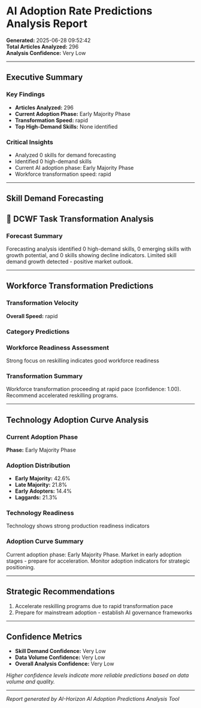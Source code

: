 # AI Adoption Rate Predictions Analysis Report

**Generated:** 2025-06-28 09:52:42  
**Total Articles Analyzed:** 296  
**Analysis Confidence:** Very Low

---

## Executive Summary


### Key Findings

- **Articles Analyzed:** 296
- **Current Adoption Phase:** Early Majority Phase
- **Transformation Speed:** rapid
- **Top High-Demand Skills:** None identified

### Critical Insights

- Analyzed 0 skills for demand forecasting
- Identified 0 high-demand skills
- Current AI adoption phase: Early Majority Phase
- Workforce transformation speed: rapid


---

## Skill Demand Forecasting

## 🎯 DCWF Task Transformation Analysis

### Forecast Summary
Forecasting analysis identified 0 high-demand skills, 0 emerging skills with growth potential, and 0 skills showing decline indicators. Limited skill demand growth detected - positive market outlook.


---

## Workforce Transformation Predictions


### Transformation Velocity

**Overall Speed:** rapid

### Category Predictions


### Workforce Readiness Assessment

Strong focus on reskilling indicates good workforce readiness

### Transformation Summary

Workforce transformation proceeding at rapid pace (confidence: 1.00). Recommend accelerated reskilling programs.


---

## Technology Adoption Curve Analysis


### Current Adoption Phase

**Phase:** Early Majority Phase

### Adoption Distribution

- **Early Majority:** 42.6%
- **Late Majority:** 21.8%
- **Early Adopters:** 14.4%
- **Laggards:** 21.3%


### Technology Readiness

Technology shows strong production readiness indicators

### Adoption Curve Summary

Current adoption phase: Early Majority Phase. Market in early adoption stages - prepare for acceleration. Monitor adoption indicators for strategic positioning.


---

## Strategic Recommendations

1. Accelerate reskilling programs due to rapid transformation pace
2. Prepare for mainstream adoption - establish AI governance frameworks


---

## Confidence Metrics


- **Skill Demand Confidence:** Very Low
- **Data Volume Confidence:** Very Low
- **Overall Analysis Confidence:** Very Low

*Higher confidence levels indicate more reliable predictions based on data volume and quality.*


---

*Report generated by AI-Horizon AI Adoption Predictions Analysis Tool*
